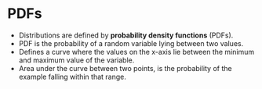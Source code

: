 # PDFs

- Distributions are defined by **probability density functions** (PDFs).
- PDF is the probability of a random variable lying between two values.
- Defines a curve where the values on the x-axis lie between the minimum and maximum value of the variable.
- Area under the curve between two points, is the probability of the example falling within that range.
